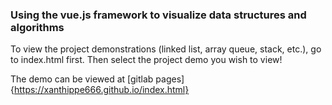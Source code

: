 ### Using the vue.js framework to visualize data structures and algorithms

To view the project demonstrations (linked list, array queue, stack, etc.), go to index.html first. Then select the project demo you wish to view!

The demo can be viewed at [gitlab pages]{https://xanthippe666.github.io/index.html}

